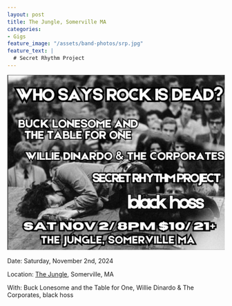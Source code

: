 ```yaml
---
layout: post
title: The Jungle, Somerville MA
categories:
- Gigs
feature_image: "/assets/band-photos/srp.jpg"
feature_text: |
  # Secret Rhythm Project
---
```


![SRP @ Hotel Vernon 8/23/2024](/assets/posters/2024-11-02-the-jungle.jpg)

Date: Saturday, November 2nd, 2024

Location: [The Jungle](https://www.thejunglemusicclub.com/), Somerville, MA

With: Buck Lonesome and the Table for One, Willie Dinardo & The Corporates, black hoss

